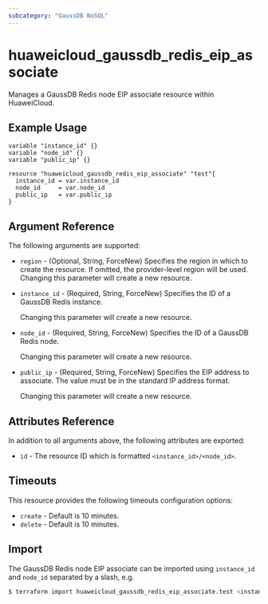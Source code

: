 ```yaml
---
subcategory: "GaussDB NoSQL"
---
```


# huaweicloud_gaussdb_redis_eip_associate

Manages a GaussDB Redis node EIP associate resource within HuaweiCloud.

## Example Usage

```hcl
variable "instance_id" {}
variable "node_id" {}
variable "public_ip" {}

resource "huaweicloud_gaussdb_redis_eip_associate" "test"{
  instance_id = var.instance_id
  node_id     = var.node_id
  public_ip   = var.public_ip
}
```

## Argument Reference

The following arguments are supported:

* `region` - (Optional, String, ForceNew) Specifies the region in which to create the resource.
  If omitted, the provider-level region will be used. Changing this parameter will create a new resource.

* `instance_id` - (Required, String, ForceNew) Specifies the ID of a GaussDB Redis instance.

  Changing this parameter will create a new resource.

* `node_id` - (Required, String, ForceNew) Specifies the ID of a GaussDB Redis node.

  Changing this parameter will create a new resource.

* `public_ip` - (Required, String, ForceNew) Specifies the EIP address to associate. The value must be in the
  standard IP address format.

  Changing this parameter will create a new resource.

## Attributes Reference

In addition to all arguments above, the following attributes are exported:

* `id` - The resource ID which is formatted `<instance_id>/<node_id>`.

## Timeouts

This resource provides the following timeouts configuration options:

* `create` - Default is 10 minutes.
* `delete` - Default is 10 minutes.

## Import

The GaussDB Redis node EIP associate can be imported using `instance_id` and `node_id` separated by a slash, e.g.

```bash
$ terraform import huaweicloud_gaussdb_redis_eip_associate.test <instance_id>/<node_id>
```
